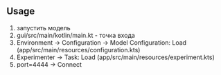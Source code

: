 ## Usage
1. запустить модель
2. gui/src/main/kotlin/main.kt - точка входа
3. Environment -> Configuration -> Model Configuration: Load (app/src/main/resources/configuration.kts)
4. Experimenter -> Task: Load (app/src/main/resources/experiment.kts)
5. port=4444 -> Connect
